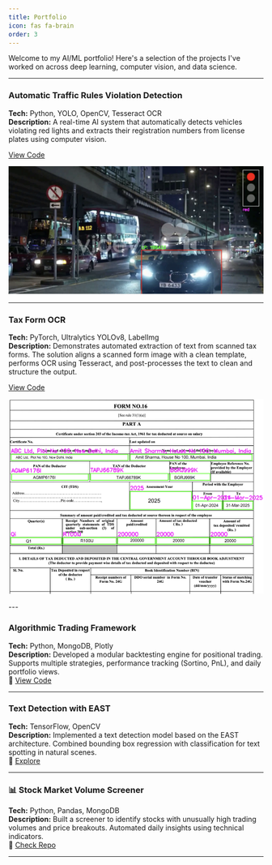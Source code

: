```yaml
---
title: Portfolio
icon: fas fa-brain
order: 3
---
```


Welcome to my AI/ML portfolio! Here's a selection of the projects I've worked on across deep learning, computer vision, and data science.

---

### Automatic Traffic Rules Violation Detection
**Tech:** Python, YOLO, OpenCV, Tesseract OCR  
**Description:** A real-time AI system that automatically detects vehicles violating red lights and extracts their registration numbers from license plates using computer vision. 

[View Code](https://github.com/saketjain/ai_portfolio/tree/develop/traffic_rules_violation_detection)
<p>
  <img src="/assets/img/BlackCar.png" alt="Traffic Rule Violation" width="800"/>
</p>

---

### Tax Form OCR
**Tech:** PyTorch, Ultralytics YOLOv8, LabelImg  
**Description:** Demonstrates automated extraction of text from scanned tax forms. The solution aligns a scanned form image with a clean template, performs OCR using Tesseract, and post-processes the text to clean and structure the output.

[View Code](https://github.com/saketjain/ai_portfolio/tree/develop/document_scanning_ocr)
<p align="left">
  <img src="/assets/img/FormOCR.png" alt="Form 16 OCR" hieight="800"/>
</p>
---

### Algorithmic Trading Framework
**Tech:** Python, MongoDB, Plotly  
**Description:** Developed a modular backtesting engine for positional trading. Supports multiple strategies, performance tracking (Sortino, PnL), and daily portfolio views.  
🔗 [View Code](https://github.com/saketjain/algo_trading)

---

### Text Detection with EAST
**Tech:** TensorFlow, OpenCV  
**Description:** Implemented a text detection model based on the EAST architecture. Combined bounding box regression with classification for text spotting in natural scenes.  
🔗 [Explore](https://github.com/your-username/east-text-detector)

---

### 📊 Stock Market Volume Screener
**Tech:** Python, Pandas, MongoDB  
**Description:** Built a screener to identify stocks with unusually high trading volumes and price breakouts. Automated daily insights using technical indicators.  
🔗 [Check Repo](https://github.com/your-username/stock-volume-analyzer)

---